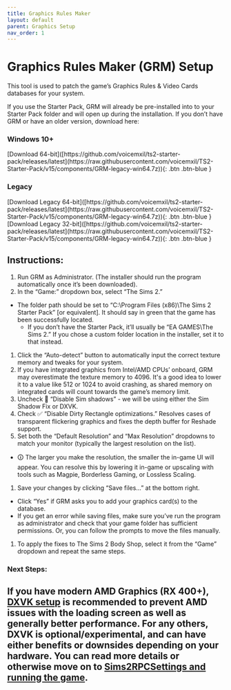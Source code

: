 ```yaml
---
title: Graphics Rules Maker
layout: default
parent: Graphics Setup
nav_order: 1
---
```


# Graphics Rules Maker (GRM) Setup

This tool is used to patch the game’s Graphics Rules & Video Cards databases for your system.

If you use the Starter Pack, GRM will already be pre-installed into to your Starter Pack folder and will open up during the installation. If you don’t have GRM or have an older version, download here:

### Windows 10+

<span class="fs-3">
[Download 64-bit]([https://github.com/voicemxil/ts2-starter-pack/releases/latest](https://raw.githubusercontent.com/voicemxil/TS2-Starter-Pack/v15/components/GRM-legacy-win64.7z)){: .btn .btn-blue }
</span>

### Legacy

<span class="fs-3">
[Download Legacy 64-bit]([https://github.com/voicemxil/ts2-starter-pack/releases/latest](https://raw.githubusercontent.com/voicemxil/TS2-Starter-Pack/v15/components/GRM-legacy-win64.7z)){: .btn .btn-blue }
[Download Legacy 32-bit]([https://github.com/voicemxil/ts2-starter-pack/releases/latest](https://raw.githubusercontent.com/voicemxil/TS2-Starter-Pack/v15/components/GRM-legacy-win64.7z)){: .btn .btn-blue }
</span>

## Instructions:

1. Run GRM as Administrator. (The installer should run the program automatically once it’s been downloaded).
1. In the “Game:” dropdown box, select “The Sims 2.” 
  - The folder path should be set to “C:\Program Files (x86)\The Sims 2 Starter Pack” [or equivalent]. It should say in green that the game has been successfully located. 
     - If you don’t have the Starter Pack, it’ll usually be “EA GAMES\The Sims 2.” If you chose a custom folder location in the installer, set it to that instead. 
1. Click the “Auto-detect” button to automatically input the correct texture memory and tweaks for your system.
1. If you have integrated graphics from Intel/AMD CPUs’ onboard, GRM may overestimate the texture memory to 4096. It's a good idea to lower it to a value like 512 or 1024 to avoid crashing, as shared memory on integrated cards will count towards the game’s memory limit.
1. Uncheck 🚫 “Disable Sim shadows” - we will be using either the Sim Shadow Fix or DXVK.
1. Check ✅ “Disable Dirty Rectangle optimizations.” Resolves cases of transparent flickering graphics and fixes the depth buffer for Reshade support.
1. Set both the “Default Resolution” and “Max Resolution” dropdowns to match your monitor (typically the largest resolution on the list).
  - 🛈 The larger you make the resolution, the smaller the in-game UI will appear. You can resolve this by lowering it in-game or upscaling with tools such as Magpie, Borderless Gaming, or Lossless Scaling.
1. Save your changes by clicking “Save files…” at the bottom right.
  - Click “Yes” if GRM asks you to add your graphics card(s) to the database.
  - If you get an error while saving files, make sure you’ve run the program as administrator and check that your game folder has sufficient permissions. Or, you can follow the prompts to move the files manually.
1. To apply the fixes to The Sims 2 Body Shop, select it from the “Game” dropdown and repeat the same steps.

### Next Steps:
If you have **modern AMD Graphics (RX 400+)**, [DXVK setup](/TS2-Starter-Pack/graphics-setup/dxvk) is recommended to prevent AMD issues with the loading screen as well as generally better performance.
For any others, DXVK is **optional/experimental**, and can have either benefits or downsides depending on your hardware. You can read more details or otherwise move on to [Sims2RPCSettings and running the game](/TS2-Starter-Pack/final-setup).
---
